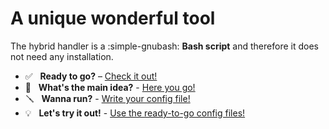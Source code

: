 # A unique wonderful tool

The hybrid handler is a :simple-gnubash: **Bash script** and therefore it does not need any installation.

<div class="grid cards" markdown>

- :white_check_mark: &nbsp; __Ready to go?__ – [Check it out!]
- :sunrise_over_mountains: &nbsp; __What's the main idea?__ - [Here you go!]
- :screwdriver: &nbsp; __Wanna run?__ - [Write your config file!]
- :bulb: &nbsp; __Let's try it out!__ - [Use the ready-to-go config files!]

</div>

  [Check it out!]: prerequisites.md
  [Here you go!]: overview.md
  [Write your config file!]: configuration-file.md
  [Use the ready-to-go config files!]: predef-configs.md
